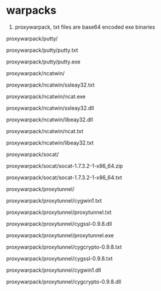 # warpacks

1) proxywarpack, txt files are base64 encoded exe binaries

proxywarpack/putty/

proxywarpack/putty/putty.txt

proxywarpack/putty/putty.exe

proxywarpack/ncatwin/

proxywarpack/ncatwin/ssleay32.txt

proxywarpack/ncatwin/ncat.exe

proxywarpack/ncatwin/ssleay32.dll

proxywarpack/ncatwin/libeay32.dll

proxywarpack/ncatwin/ncat.txt

proxywarpack/ncatwin/libeay32.txt

proxywarpack/socat/

proxywarpack/socat/socat-1.7.3.2-1-x86_64.zip

proxywarpack/socat/socat-1.7.3.2-1-x86_64.txt

proxywarpack/proxytunnel/

proxywarpack/proxytunnel/cygwin1.txt

proxywarpack/proxytunnel/proxytunnel.txt

proxywarpack/proxytunnel/cygssl-0.9.8.dll

proxywarpack/proxytunnel/proxytunnel.exe

proxywarpack/proxytunnel/cygcrypto-0.9.8.txt

proxywarpack/proxytunnel/cygssl-0.9.8.txt

proxywarpack/proxytunnel/cygwin1.dll

proxywarpack/proxytunnel/cygcrypto-0.9.8.dll

